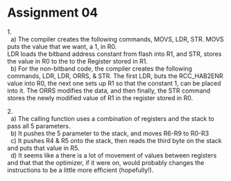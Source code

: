 # Assignment 04

1\.  
&nbsp;&nbsp;a) The compiler creates the following commands, MOVS, LDR, STR.  MOVS puts the value that we want, a 1, in R0.  
LDR loads the bitband address constant from flash into R1, and STR, stores the value in R0 to the to the Register stored in R1.  
&nbsp;&nbsp;b) For the non-bitband code, the compiler creates the following commands, LDR, LDR, ORRS, & STR.  The first LDR, buts the RCC_HAB2ENR value into R0, the next one sets up R1 so that the constant 1, can be placed into it. The ORRS modifies the data, and then finally, the STR command stores the newly modified value of R1 in the register stored in R0.

2\.  
	&nbsp;&nbsp;a) The calling function uses a combination of registers and the stack to pass all 5 parameters.  
	&nbsp;&nbsp;b) It pushes the 5 parameter to the stack, and moves R6-R9 to R0-R3  
	&nbsp;&nbsp;c) It pushes R4 & R5 onto the stack, then reads the third byte on the stack and puts that value in R5.  
	&nbsp;&nbsp;d) It seems like a there is a lot of movement of values between registers and that that the optimizer, if it were on, would probably changes the instructions to be a little more efficient (hopefully!).  
	
